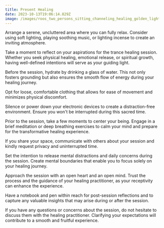 ```yaml
---
title: Present Healing
date: 2023-10-13T19:06:14.829Z
image: /images/roos_two_persons_sitting_channeling_healing_golden_light_c4ba8935-207a-4d9c-80f3-0b811e399004.png
---
```

Arrange a serene, uncluttered area where you can fully relax. Consider using soft lighting, playing soothing music, or lighting incense to create an inviting atmosphere.

Take a moment to reflect on your aspirations for the trance healing session. Whether you seek physical healing, emotional release, or spiritual growth, having well-defined intentions will serve as your guiding light.

Before the session, hydrate by drinking a glass of water. This not only fosters grounding but also ensures the smooth flow of energy during your healing journey.

Opt for loose, comfortable clothing that allows for ease of movement and minimizes physical discomfort.

Silence or power down your electronic devices to create a distraction-free environment. Ensure you won't be interrupted during this sacred time.

Prior to the session, take a few moments to center your being. Engage in a brief meditation or deep breathing exercises to calm your mind and prepare for the transformative healing experience.

If you share your space, communicate with others about your session and kindly request privacy and uninterrupted time.

Set the intention to release mental distractions and daily concerns during the session. Create mental boundaries that enable you to focus solely on your healing journey.

Approach the session with an open heart and an open mind. Trust the process and the guidance of your healing practitioner, as your receptivity can enhance the experience.

Have a notebook and pen within reach for post-session reflections and to capture any valuable insights that may arise during or after the session.

If you have any questions or concerns about the session, do not hesitate to discuss them with the healing practitioner. Clarifying your expectations will contribute to a smooth and fruitful experience.